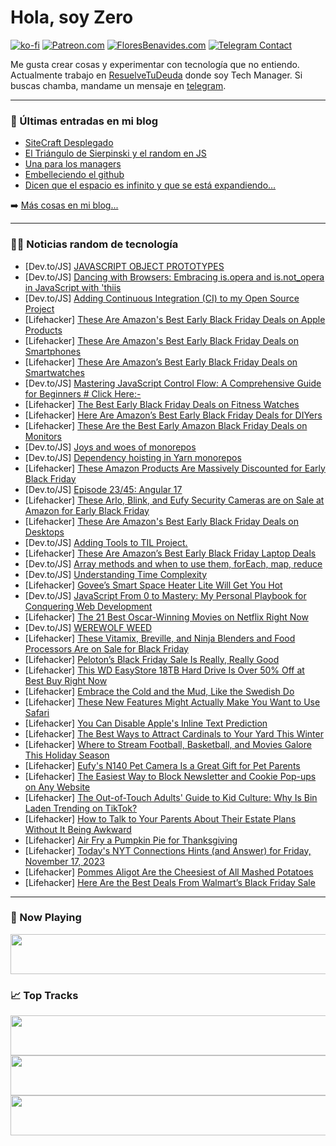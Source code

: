 # Hola, soy Zero

[![ko-fi](https://ko-fi.com/img/githubbutton_sm.svg)](https://ko-fi.com/J3J4N0LUK)
[![Patreon.com](https://img.shields.io/endpoint.svg?url=https%3A%2F%2Fshieldsio-patreon.vercel.app%2Fapi%3Fusername%3Dzerodragon%26type%3Dpatrons&style=for-the-badge)](https://patreon.com/zerodragon)
[![FloresBenavides.com](https://img.shields.io/website?down_message=oops&label=MiBlog&style=for-the-badge&up_message=online&url=https%3A%2F%2Ffloresbenavides.com)](https://floresbenavides.com)
[![Telegram Contact](https://img.shields.io/badge/escr%C3%ADbeme-ZeroDragon-%2326A5E4?style=for-the-badge&logo=telegram)](https://t.me/zerodragon)

Me gusta crear cosas y experimentar con tecnología que no entiendo.
Actualmente trabajo en [ResuelveTuDeuda](http://github.com/resuelve) donde soy Tech Manager.
Si buscas chamba, mandame un mensaje en [telegram](https://t.me/zerodragon).

---

### 📕 Últimas entradas en mi blog
<!-- BLOG-POST-LIST:START -->
- [SiteCraft Desplegado](https://floresbenavides.com/sitecraft-desplegado/)
- [El Triángulo de Sierpinski y el random en JS](https://floresbenavides.com/el-triangulo-de-sierpinski-y-el-random-en-js/)
- [Una para los managers](https://floresbenavides.com/una-para-los-managers/)
- [Embelleciendo el github](https://floresbenavides.com/embelleciendo-el-github/)
- [Dicen que el espacio es infinito y que se está expandiendo…](https://floresbenavides.com/dicen-que-el-espacio-es-infinito-y-que-se-esta-expandiendo/)
<!-- BLOG-POST-LIST:END -->

➡️ [Más cosas en mi blog...](https://floresbenavides.com)

---

### 👨‍💻 Noticias random de tecnología
<!-- TECH-POSTS:START -->
- [Dev.to/JS] [JAVASCRIPT OBJECT PROTOTYPES](https://dev.to/maame_afia/javascript-object-prototypes-495m)
- [Dev.to/JS] [Dancing with Browsers: Embracing is.opera and is.not_opera in JavaScript with &#39;thiis](https://dev.to/karbashevskyi/dancing-with-browsers-embracing-isopera-and-isnotopera-in-javascript-with-thiis-48fn)
- [Dev.to/JS] [Adding Continuous Integration &lpar;CI&rpar; to my Open Source Project](https://dev.to/mismathh/adding-continuous-integration-ci-to-my-open-source-project-4nl)
- [Lifehacker] [These Are Amazon&#39;s Best Early Black Friday Deals on Apple Products](https://lifehacker.com/tech/amazons-early-black-friday-deals-apple)
- [Lifehacker] [These Are Amazon&#39;s Best Early Black Friday Deals on Smartphones](https://lifehacker.com/tech/amazon-best-early-black-friday-deals-smartphones)
- [Lifehacker] [These Are Amazon’s Best Early Black Friday Deals on Smartwatches](https://lifehacker.com/tech/amazon-early-black-friday-deals-smartwatches)
- [Dev.to/JS] [Mastering JavaScript Control Flow: A Comprehensive Guide for Beginners # Click Here:-](https://dev.to/digonto13/picture-library-hubmastering-javascript-control-flow-a-comprehensive-guide-for-beginnersclick-here-3h8n)
- [Lifehacker] [The Best Early Black Friday Deals on Fitness Watches](https://lifehacker.com/health/early-black-friday-deals-fitness-smart-watches)
- [Lifehacker] [Here Are Amazon’s Best Early Black Friday Deals for DIYers](https://lifehacker.com/home/best-black-friday-tool-deals-on-amazon)
- [Lifehacker] [These Are the Best Early Amazon Black Friday Deals on Monitors](https://lifehacker.com/tech/best-early-amazon-black-friday-computer-monitors)
- [Dev.to/JS] [Joys and woes of monorepos](https://dev.to/binarykoan/joys-and-woes-of-monorepos-o5c)
- [Dev.to/JS] [Dependency hoisting in Yarn monorepos](https://dev.to/binarykoan/dependency-hoisting-in-yarn-monorepos-279i)
- [Lifehacker] [These Amazon Products Are Massively Discounted for Early Black Friday](https://lifehacker.com/the-best-early-black-friday-deals-on-amazon-products-1850991111)
- [Dev.to/JS] [Episode 23/45: Angular 17](https://dev.to/this-is-angular/episode-2345-angular-17-50oe)
- [Lifehacker] [These Arlo, Blink, and Eufy Security Cameras are on Sale at Amazon for Early Black Friday](https://lifehacker.com/home/the-best-home-security-and-doorbell-camera-black-friday-deals-on-amazon)
- [Lifehacker] [These Are Amazon&#39;s Best Early Black Friday Deals on Desktops](https://lifehacker.com/tech/amazon-early-black-friday-desktop-computers)
- [Dev.to/JS] [Adding Tools to TIL Project.](https://dev.to/sshah135/adding-tools-to-til-project-3a89)
- [Lifehacker] [These Are Amazon’s Best Early Black Friday Laptop Deals](https://lifehacker.com/tech/amazon-black-friday-laptop-deals)
- [Dev.to/JS] [Array methods and when to use them, forEach, map, reduce](https://dev.to/gingerchew/array-methods-and-when-to-use-them-foreach-map-reduce-5bab)
- [Dev.to/JS] [Understanding Time Complexity](https://dev.to/khamal22/understanding-time-complexity-3o5f)
- [Lifehacker] [Govee’s Smart Space Heater Lite Will Get You Hot](https://lifehacker.com/tech/govee-smart-space-heaters-review-comparison)
- [Dev.to/JS] [JavaScript From 0 to Mastery: My Personal Playbook for Conquering Web Development](https://dev.to/opensourcee/javascript-from-0-to-mastery-the-way-i-would-do-it-today-5d19)
- [Lifehacker] [The 21 Best Oscar-Winning Movies on Netflix Right Now](https://lifehacker.com/entertainment/best-oscar-winning-movies-netflix)
- [Dev.to/JS] [WEREWOLF WEED](https://dev.to/christiecamp/werewolf-weed-52an)
- [Lifehacker] [These Vitamix, Breville, and Ninja Blenders and Food Processors Are on Sale for Black Friday](https://lifehacker.com/food-drink/amazon-early-black-friday-deals-on-blenders-and-food-processors)
- [Lifehacker] [Peloton’s Black Friday Sale Is Really, Really Good](https://lifehacker.com/peloton-sale-prime-big-deal-days-1850914135)
- [Lifehacker] [This WD EasyStore 18TB Hard Drive Is Over 50% Off at Best Buy Right Now](https://lifehacker.com/tech/wd-easystore-18tb-hard-drive-sale)
- [Lifehacker] [Embrace the Cold and the Mud, Like the Swedish Do](https://lifehacker.com/health/get-outside-more-the-swedish-way)
- [Lifehacker] [These New Features Might Actually Make You Want to Use Safari](https://lifehacker.com/tech/new-safari-17-features-in-macos-sonoma)
- [Lifehacker] [You Can Disable Apple&#39;s Inline Text Prediction](https://lifehacker.com/tech/turn-off-apple-text-prediction)
- [Lifehacker] [The Best Ways to Attract Cardinals to Your Yard This Winter](https://lifehacker.com/home/how-to-attract-cardinals-to-backyard)
- [Lifehacker] [Where to Stream Football, Basketball, and Movies Galore This Holiday Season](https://lifehacker.com/entertainment/this-holiday-streaming-can-save-you-stress-and-money)
- [Lifehacker] [Eufy&#39;s N140 Pet Camera Is a Great Gift for Pet Parents](https://lifehacker.com/tech/eufy-n140-pet-camera-review)
- [Lifehacker] [The Easiest Way to Block Newsletter and Cookie Pop-ups on Any Website](https://lifehacker.com/tech/block-newsletter-popups)
- [Lifehacker] [The Out-of-Touch Adults&#39; Guide to Kid Culture: Why Is Bin Laden Trending on TikTok?](https://lifehacker.com/entertainment/why-is-osama-bin-laden-trending-on-tiktok)
- [Lifehacker] [How to Talk to Your Parents About Their Estate Plans Without It Being Awkward](https://lifehacker.com/money/how-to-talk-to-parents-about-estate-plan)
- [Lifehacker] [Air Fry a Pumpkin Pie for Thanksgiving](https://lifehacker.com/food-drink/air-fried-pumpkin-pie-recipe)
- [Lifehacker] [Today&#39;s NYT Connections Hints &lpar;and Answer&rpar; for Friday, November 17, 2023](https://lifehacker.com/entertainment/nyt-connections-answer-today-november-17-2023)
- [Lifehacker] [Pommes Aligot Are the Cheesiest of All Mashed Potatoes](https://lifehacker.com/pommes-aligot-are-the-cheesiest-of-all-mashed-potatoes-1849782696)
- [Lifehacker] [Here Are the Best Deals From Walmart’s Black Friday Sale](https://lifehacker.com/what-to-expect-from-walmarts-early-black-friday-deals-1850982935)<!-- TECH-POSTS:END -->

---

### 🎵 Now Playing
<a href="https://spotify-now-playing-dun.vercel.app/now-playing?open"><img src="https://spotify-now-playing-dun.vercel.app/now-playing" width="540" height="64"></a>

### 📈 Top Tracks
<a href="https://spotify-now-playing-dun.vercel.app/top-tracks?i=1&open"><img src="https://spotify-now-playing-dun.vercel.app/top-tracks?i=1" width="540" height="64"></a>
<a href="https://spotify-now-playing-dun.vercel.app/top-tracks?i=2&open"><img src="https://spotify-now-playing-dun.vercel.app/top-tracks?i=2" width="540" height="64"></a>
<a href="https://spotify-now-playing-dun.vercel.app/top-tracks?i=3&open"><img src="https://spotify-now-playing-dun.vercel.app/top-tracks?i=3" width="540" height="64"></a>
